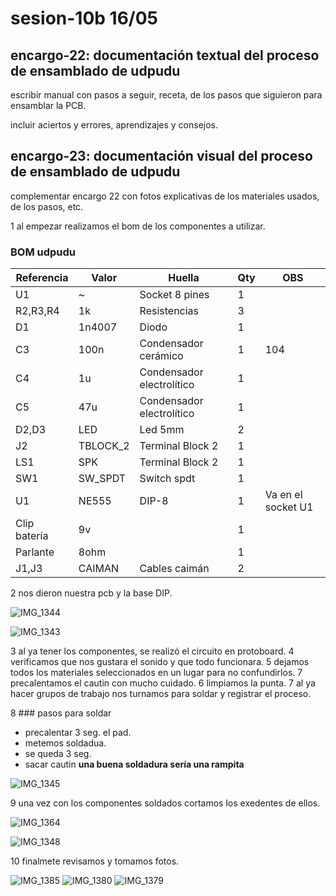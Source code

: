 # sesion-10b 16/05

## encargo-22: documentación textual del proceso de ensamblado de udpudu

escribir manual con pasos a seguir, receta, de los pasos que siguieron para ensamblar la PCB.

incluir aciertos y errores, aprendizajes y consejos.

## encargo-23: documentación visual del proceso de ensamblado de udpudu

complementar encargo 22 con fotos explicativas de los materiales usados, de los pasos, etc.

1 al empezar realizamos el bom de los componentes a utilizar.

### BOM udpudu

|Referencia  |Valor   |Huella                   |Qty|OBS               |
|------------|--------|-------------------------|---|------------------|
|U1          |~       |Socket 8 pines           |1  |                  |
|R2,R3,R4    |1k      |Resistencias             |3  |                  |
|D1          |1n4007  |Diodo                    |1  |                  |
|C3          |100n    |Condensador cerámico     |1  |104               |
|C4          |1u      |Condensador electrolítico|1  |                  |
|C5          |47u     |Condensador electrolítico|1  |                  |
|D2,D3       |LED     |Led 5mm                  |2  |                  |
|J2          |TBLOCK_2|Terminal Block 2         |1  |                  |
|LS1         |SPK     |Terminal Block 2         |1  |                  |
|SW1         |SW_SPDT |Switch spdt              |1  |                  |
|U1          |NE555   |DIP-8                    |1  |Va en el socket U1|
|Clip batería|9v      |                         |1  |                  |
|Parlante    |8ohm    |                         |1  |                  |
|J1,J3       |CAIMAN  |Cables caimán            |2  |                  |

2 nos dieron nuestra pcb y la base DIP.

![IMG_1344](https://github.com/user-attachments/assets/96dc83b1-abc6-4f26-8efe-8ca5497d03a3)

![IMG_1343](https://github.com/user-attachments/assets/bb8634a9-f552-4c7b-9bae-708226550f33)

3 al ya tener los componentes, se realizó el circuito en protoboard.
4 verificamos que nos gustara el sonido y que todo funcionara.
5 dejamos todos los materiales seleccionados en un lugar para no confundirlos.
7 precalentamos el cautin con mucho cuidado.
6 limpiamos la punta.
7 al ya hacer grupos de trabajo nos turnamos para soldar y registrar el proceso.

8 ### pasos para soldar

- precalentar 3 seg. el pad.
- metemos soldadua.
- se queda 3 seg.
- sacar cautin
**una buena soldadura sería una rampita**

![IMG_1345](https://github.com/user-attachments/assets/92ffd283-d1d8-4da7-a239-366c0ef8f575)

9 una vez con los componentes soldados cortamos los exedentes de ellos.

![IMG_1364](https://github.com/user-attachments/assets/6a3a46b1-6cc8-442d-ab61-876500d84bac)

![IMG_1348](https://github.com/user-attachments/assets/26774151-5220-40c9-bdda-faf920cc2533)

10 finalmete revisamos y tomamos fotos.

![IMG_1385](https://github.com/user-attachments/assets/b7839cb7-444f-4632-8b14-816bb4b2edfe)
![IMG_1380](https://github.com/user-attachments/assets/7dd75071-5684-42f6-b380-2627cc7c34fb)
![IMG_1379](https://github.com/user-attachments/assets/1a78f8df-b024-495b-bb94-7236934104c7)
